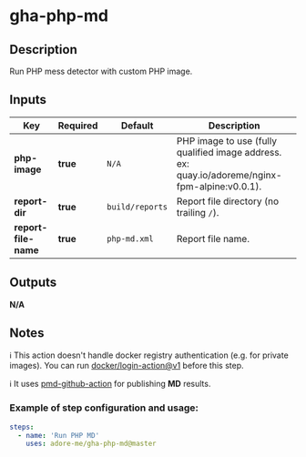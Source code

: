 # gha-php-md

## Description
Run PHP mess detector with custom PHP image.

## Inputs
| Key                  | Required | Default         | Description                                                                                    |
|----------------------|----------|-----------------|------------------------------------------------------------------------------------------------|
| **php-image**        | **true** | `N/A`           | PHP image to use (fully qualified image address. ex: quay.io/adoreme/nginx-fpm-alpine:v0.0.1). |
| **report-dir**       | **true** | `build/reports` | Report file directory (no trailing `/`).                                                       |
| **report-file-name** | **true** | `php-md.xml`    | Report file name.                                                                              |

## Outputs
**N/A**

## Notes
ℹ This action doesn't handle docker registry authentication (e.g. for private images).
You can run [docker/login-action@v1](https://github.com/docker/login-action) before this step.

ℹ It uses [pmd-github-action](https://github.com/jwgmeligmeyling/pmd-github-action) for publishing **MD** results.

### Example of step configuration and usage:

```yaml
steps:
  - name: 'Run PHP MD'
    uses: adore-me/gha-php-md@master
```
